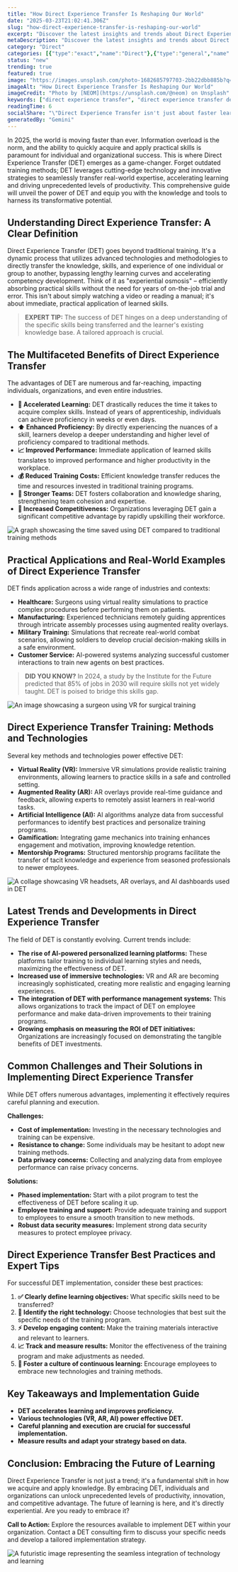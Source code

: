 ```yaml
---
title: "How Direct Experience Transfer Is Reshaping Our World"
date: "2025-03-23T21:02:41.306Z"
slug: "how-direct-experience-transfer-is-reshaping-our-world"
excerpt: "Discover the latest insights and trends about Direct Experience Transfer. This comprehensive guide covers everything you need to know about Direct Experience Transfer in 2025."
metaDescription: "Discover the latest insights and trends about Direct Experience Transfer. This comprehensive guide covers everything you need to know about Direct Experien..."
category: "Direct"
categories: [{"type":"exact","name":"Direct"},{"type":"general","name":"Education"},{"type":"medium","name":"Skill Training"},{"type":"specific","name":"Simulation"},{"type":"niche","name":"VR Training"}]
status: "new"
trending: true
featured: true
image: "https://images.unsplash.com/photo-1682685797703-2bb22dbb885b?q=85&w=1200&fit=max&fm=webp&auto=compress"
imageAlt: "How Direct Experience Transfer Is Reshaping Our World"
imageCredit: "Photo by [NEOM](https://unsplash.com/@neom) on Unsplash"
keywords: ["direct experience transfer", "direct experience transfer definition", "how to transfer direct experience", "benefits of direct experience transfer", "direct experience transfer examples", "direct experience transfer training", "buy direct experience transfer software", "direct experience transfer best practices", "direct experience transfer consulting services", "direct experience transfer in the workplace"]
readingTime: 6
socialShare: "\"Direct Experience Transfer isn't just about faster learning; it's about unlocking human potential at an unprecedented scale.\""
generatedBy: "Gemini"
---
```




In 2025, the world is moving faster than ever.  Information overload is the norm, and the ability to quickly acquire and apply practical skills is paramount for individual and organizational success.  This is where Direct Experience Transfer (DET) emerges as a game-changer.  Forget outdated training methods; DET leverages cutting-edge technology and innovative strategies to seamlessly transfer real-world expertise, accelerating learning and driving unprecedented levels of productivity. This comprehensive guide will unveil the power of DET and equip you with the knowledge and tools to harness its transformative potential.

## Understanding Direct Experience Transfer: A Clear Definition

Direct Experience Transfer (DET) goes beyond traditional training. It's a dynamic process that utilizes advanced technologies and methodologies to directly transfer the knowledge, skills, and experience of one individual or group to another, bypassing lengthy learning curves and accelerating competency development.  Think of it as "experiential osmosis" – efficiently absorbing practical skills without the need for years of on-the-job trial and error.  This isn't about simply watching a video or reading a manual; it's about immediate, practical application of learned skills.

> **EXPERT TIP:**  The success of DET hinges on a deep understanding of the specific skills being transferred and the learner's existing knowledge base. A tailored approach is crucial.

## The Multifaceted Benefits of Direct Experience Transfer

The advantages of DET are numerous and far-reaching, impacting individuals, organizations, and even entire industries.

* **🚀 Accelerated Learning:**  DET drastically reduces the time it takes to acquire complex skills.  Instead of years of apprenticeship, individuals can achieve proficiency in weeks or even days.
* **⬆️ Enhanced Proficiency:**  By directly experiencing the nuances of a skill, learners develop a deeper understanding and higher level of proficiency compared to traditional methods.
* **📈 Improved Performance:**  Immediate application of learned skills translates to improved performance and higher productivity in the workplace.
* **💰 Reduced Training Costs:**  Efficient knowledge transfer reduces the time and resources invested in traditional training programs.
* **🤝 Stronger Teams:**  DET fosters collaboration and knowledge sharing, strengthening team cohesion and expertise.
* **💼 Increased Competitiveness:**  Organizations leveraging DET gain a significant competitive advantage by rapidly upskilling their workforce.

![A graph showcasing the time saved using DET compared to traditional training methods](https://images.unsplash.com/photo-1535223289827-42f1e9919769?q=85&w=1200&fit=max&fm=webp&auto=compress)

## Practical Applications and Real-World Examples of Direct Experience Transfer

DET finds application across a wide range of industries and contexts:

* **Healthcare:**  Surgeons using virtual reality simulations to practice complex procedures before performing them on patients.
* **Manufacturing:**  Experienced technicians remotely guiding apprentices through intricate assembly processes using augmented reality overlays.
* **Military Training:**  Simulations that recreate real-world combat scenarios, allowing soldiers to develop crucial decision-making skills in a safe environment.
* **Customer Service:**  AI-powered systems analyzing successful customer interactions to train new agents on best practices.

> **DID YOU KNOW?**  In 2024, a study by the Institute for the Future predicted that 85% of jobs in 2030 will require skills not yet widely taught. DET is poised to bridge this skills gap.

![An image showcasing a surgeon using VR for surgical training](https://images.unsplash.com/photo-1682687221038-404cb8830901?q=85&w=1200&fit=max&fm=webp&auto=compress)

##  Direct Experience Transfer Training: Methods and Technologies

Several key methods and technologies power effective DET:

* **Virtual Reality (VR):**  Immersive VR simulations provide realistic training environments, allowing learners to practice skills in a safe and controlled setting.
* **Augmented Reality (AR):**  AR overlays provide real-time guidance and feedback, allowing experts to remotely assist learners in real-world tasks.
* **Artificial Intelligence (AI):**  AI algorithms analyze data from successful performances to identify best practices and personalize training programs.
* **Gamification:**  Integrating game mechanics into training enhances engagement and motivation, improving knowledge retention.
* **Mentorship Programs:**  Structured mentorship programs facilitate the transfer of tacit knowledge and experience from seasoned professionals to newer employees.

![A collage showcasing VR headsets, AR overlays, and AI dashboards used in DET](https://images.unsplash.com/photo-1682685797406-97f364419b4a?q=85&w=1200&fit=max&fm=webp&auto=compress)

## Latest Trends and Developments in Direct Experience Transfer

The field of DET is constantly evolving.  Current trends include:

* **The rise of AI-powered personalized learning platforms:**  These platforms tailor training to individual learning styles and needs, maximizing the effectiveness of DET.
* **Increased use of immersive technologies:**  VR and AR are becoming increasingly sophisticated, creating more realistic and engaging learning experiences.
* **The integration of DET with performance management systems:**  This allows organizations to track the impact of DET on employee performance and make data-driven improvements to their training programs.
* **Growing emphasis on measuring the ROI of DET initiatives:**  Organizations are increasingly focused on demonstrating the tangible benefits of DET investments.

## Common Challenges and Their Solutions in Implementing Direct Experience Transfer

While DET offers numerous advantages, implementing it effectively requires careful planning and execution.

**Challenges:**

* **Cost of implementation:**  Investing in the necessary technologies and training can be expensive.
* **Resistance to change:**  Some individuals may be hesitant to adopt new training methods.
* **Data privacy concerns:**  Collecting and analyzing data from employee performance can raise privacy concerns.

**Solutions:**

* **Phased implementation:**  Start with a pilot program to test the effectiveness of DET before scaling it up.
* **Employee training and support:**  Provide adequate training and support to employees to ensure a smooth transition to new methods.
* **Robust data security measures:**  Implement strong data security measures to protect employee privacy.

## Direct Experience Transfer Best Practices and Expert Tips

For successful DET implementation, consider these best practices:

1. **✅ Clearly define learning objectives:**  What specific skills need to be transferred?
2. **🔑 Identify the right technology:** Choose technologies that best suit the specific needs of the training program.
3. **⚡  Develop engaging content:**  Make the training materials interactive and relevant to learners.
4. **📈 Track and measure results:**  Monitor the effectiveness of the training program and make adjustments as needed.
5. **🤝 Foster a culture of continuous learning:**  Encourage employees to embrace new technologies and training methods.

##  Key Takeaways and Implementation Guide

* **DET accelerates learning and improves proficiency.**
* **Various technologies (VR, AR, AI) power effective DET.**
* **Careful planning and execution are crucial for successful implementation.**
* **Measure results and adapt your strategy based on data.**

## Conclusion: Embracing the Future of Learning

Direct Experience Transfer is not just a trend; it's a fundamental shift in how we acquire and apply knowledge. By embracing DET, individuals and organizations can unlock unprecedented levels of productivity, innovation, and competitive advantage. The future of learning is here, and it's directly experiential.  Are you ready to embrace it?

**Call to Action:**  Explore the resources available to implement DET within your organization.  Contact a DET consulting firm to discuss your specific needs and develop a tailored implementation strategy.

![A futuristic image representing the seamless integration of technology and learning](https://images.unsplash.com/photo-1682687219356-e820ca126c92?q=85&w=1200&fit=max&fm=webp&auto=compress)


